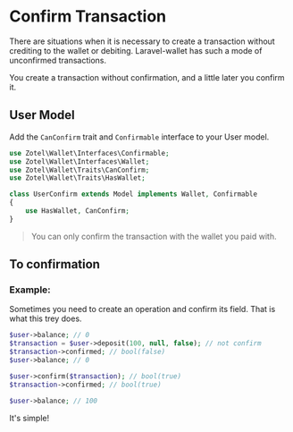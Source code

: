 # Confirm Transaction

There are situations when it is necessary to create a transaction without crediting to the wallet or debiting. Laravel-wallet has such a mode of unconfirmed transactions.

You create a transaction without confirmation, and a little later you confirm it.

## User Model

Add the `CanConfirm` trait and `Confirmable` interface to your User model.

```php
use Zotel\Wallet\Interfaces\Confirmable;
use Zotel\Wallet\Interfaces\Wallet;
use Zotel\Wallet\Traits\CanConfirm;
use Zotel\Wallet\Traits\HasWallet;

class UserConfirm extends Model implements Wallet, Confirmable
{
    use HasWallet, CanConfirm;
}
```

> You can only confirm the transaction with the wallet you paid with.

## To confirmation

### Example:

Sometimes you need to create an operation and confirm its field. 
That is what this trey does.

```php
$user->balance; // 0
$transaction = $user->deposit(100, null, false); // not confirm
$transaction->confirmed; // bool(false)
$user->balance; // 0

$user->confirm($transaction); // bool(true)
$transaction->confirmed; // bool(true)

$user->balance; // 100 
```

It's simple!
